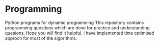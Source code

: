 # Programming
Python programs for dynamic programming 
This repository contains programming questions which are done for practice and understanding quesions. Hope you will find it helpful. I have implemented time optimised approch for most of the algorithms.
